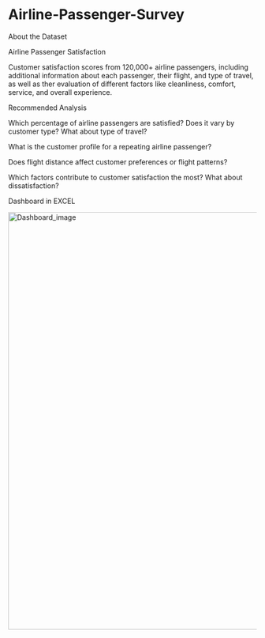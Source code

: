 # Airline-Passenger-Survey

About the Dataset

Airline Passenger Satisfaction

Customer satisfaction scores from 120,000+ airline passengers, including additional information about each passenger, their flight, and type of travel, as well as ther evaluation of different factors like cleanliness, comfort, service, and overall experience.

Recommended Analysis

Which percentage of airline passengers are satisfied? Does it vary by customer type? What about type of travel?

What is the customer profile for a repeating airline passenger?

Does flight distance affect customer preferences or flight patterns?

Which factors contribute to customer satisfaction the most? What about dissatisfaction?

Dashboard in EXCEL

<img width="845" alt="Dashboard_image" src="https://github.com/srkarthika/Airline-Passenger-Survey/assets/163586802/b0b420f8-0149-428b-898b-217f54762412">
